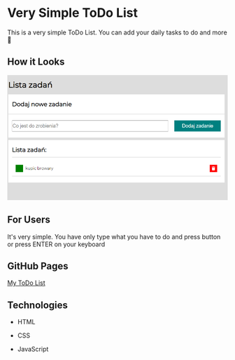 #  Very Simple ToDo List

  

This is a very simple ToDo List. You can add your daily tasks to do and more :muscle:

  

## How it Looks

![ToDoList](img/screen.PNG)

  

## For Users

  

It's very simple. You have only type what you have to do and press button or press ENTER on your keyboard

## GitHub Pages

  

[My ToDo List](https://tomsz24.github.io/very-simple-todo-list/)

## Technologies

  

- HTML

- CSS

- JavaScript